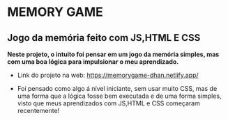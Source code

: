 # MEMORY GAME
## Jogo da memória feito com JS,HTML E CSS

**Neste projeto, o intuito foi pensar em um jogo da memória simples, mas com uma boa lógica para impulsionar o meu aprendizado.**

* Link do projeto na web: https://memorygame-dhan.netlify.app/

* Foi pensado como algo á nível iniciante, sem usar muito CSS, mas de uma forma que a lógica fosse bem executada e de uma forma simples, visto que meus aprendizados com JS,HTML e CSS começaram recentemente! 
